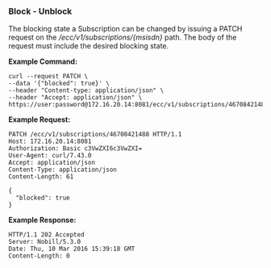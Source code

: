### Block - Unblock

The blocking state a Subscription can be changed by issuing a PATCH request on the _/ecc/v1/subscriptions/{msisdn}_ path. The body of the request must include the desired blocking state.

__Example Command:__
```
curl --request PATCH \
--data '{"blocked": true}' \
--header "Content-type: application/json" \
--header "Accept: application/json" \
https://user:password@172.16.20.14:8081/ecc/v1/subscriptions/46708421488
```

__Example Request:__
```
PATCH /ecc/v1/subscriptions/46708421488 HTTP/1.1
Host: 172.16.20.14:8081
Authorization: Basic c3VwZXI6c3VwZXI=
User-Agent: curl/7.43.0
Accept: application/json
Content-Type: application/json
Content-Length: 61

{
  "blocked": true
}
```

__Example Response:__
```
HTTP/1.1 202 Accepted
Server: Nobill/5.3.0
Date: Thu, 10 Mar 2016 15:39:18 GMT
Content-Length: 0
```
